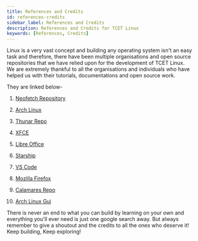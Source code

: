 ```yaml
---
title: References and Credits
id: references-credits
sidebar_label: References and Credits
description: References and Credits for TCET Linux
keywords: [References, Credits]
---
```


Linux is a very vast concept and building any operating system isn't an easy task and therefore, there have been multiple organisations and open source repositories that we have relied upon for the development of TCET Linux.
We are extremely thankful to all the organisations and individuals who have helped us with their tutorials, documentations and open source work.

They are linked below-

1. [Neofetch Repository](https://github.com/dylanaraps/neofetch)

2. [Arch Linux](https://wiki.archlinux.org/)

3. [Thunar Repo](https://github.com/xfce-mirror/thunar) 

4. [XFCE](https://www.xfce.org/) 

5. [Libre Office](https://www.libreoffice.org/) 

6. [Starship](https://starship.rs/) 

7. [VS Code](https://code.visualstudio.com/) 

8. [Mozilla Firefox](https://www.mozilla.org/en-US/firefox/new/)

9. [Calamares Repo](https://github.com/calamares/calamares)

10. [Arch Linux Gui](https://github.com/arch-linux-gui)


There is never an end to what you can build by learning on your own and everything you'll ever need is just one google search away. 
But always remember to give a shoutout and the credits to all the ones who deserve it!
Keep building, Keep exploring!
